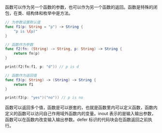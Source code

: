 函数可以作为另一个函数的参数，也可以作为另一个函数的返回。函数是特殊的闭包，在类、结构体和枚举中是方法。

```swift
// 为参数设置默认值
func f1(p: String = "p") -> String {
    "p is \(p)"
}

// 函数作为参数
func f2(fn: (String) -> String, p: String) -> String {
    return fn(p)
}

print(f2(fn:f1, p: "d")) // p is d

// 函数作为返回值
func f3(p: String) -> (String) -> String {
    return f1
}

print(f3(p: "yes")("no")) // p is no
```

函数可以返回多个值，函数是可以嵌套的，也就是函数里内可以定义函数，函数内定义的函数可以访问自己作用域外函数内的变量。inout 表示的是输入输出参数，函数可以在函数内改变输入输出参数。defer 标识的代码块会在函数返回之前执行。
